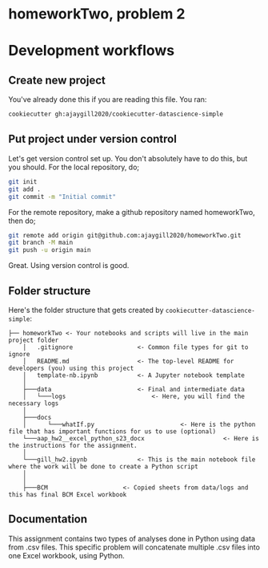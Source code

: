 # homeworkTwo, problem 2

Development workflows
=======================

Create new project
----------------------

You've already done this if you are reading this file. You ran:

```bash
cookiecutter gh:ajaygill2020/cookiecutter-datascience-simple
```

Put project under version control
---------------------------------

Let's get version control set up. You don't absolutely have to do this, but you should. For the local repository, do;

```bash
git init
git add .
git commit -m "Initial commit"
```

For the remote repository, make a github repository named homeworkTwo, then do;

```bash
git remote add origin git@github.com:ajaygill2020/homeworkTwo.git
git branch -M main
git push -u origin main
```

Great. Using version control is good.


Folder structure
-----------------

Here's the folder structure that gets created by `cookiecutter-datascience-simple`:

	├── homeworkTwo	<- Your notebooks and scripts will live in the main project folder
		│   .gitignore					<- Common file types for git to ignore
		│   README.md					<- The top-level README for developers (you) using this project
		│   template-nb.ipynb			<- A Jupyter notebook template
		│
		├───data						<- Final and intermediate data
		│   └───logs						<- Here, you will find the necessary logs
		│
		├───docs
		│      └───whatIf.py						<- Here is the python file that has important functions for us to use (optional)
        └───aap_hw2__excel_python_s23_docx						<- Here is the instructions for the assignment.     
		│
        └───gill_hw2.ipynb				<- This is the main notebook file where the work will be done to create a Python script
		│
        │
		├───BCM						<- Copied sheets from data/logs and this has final BCM Excel workbook
            
        
Documentation
--------------

This assignment contains two types of analyses done in Python using data from .csv files. This specific problem will concatenate multiple .csv files into one Excel workbook, using Python.
